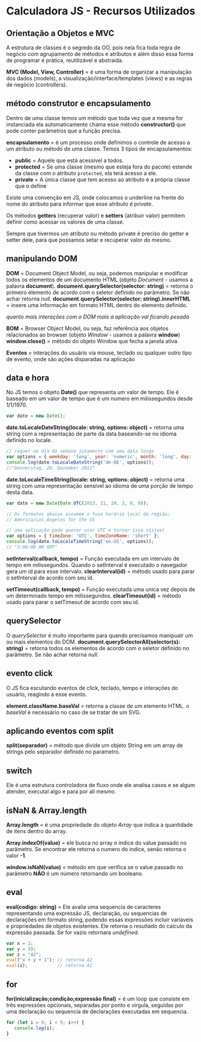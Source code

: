 
# Calculadora JS - Recursos Utilizados

## Orientação a Objetos e MVC
A estrutura de classes é o segredo da OO, pois nela fica toda regra de negócio com agrupamento de métodos e atributos e além disso essa forma de programar é prática, reutilizável e abstraída.

**MVC (Model, View, Controller)** = é uma forma de organizar a manipulação dos dados (models), a visualização/interface/templates (views) e as regras de negócio (controllers).

## método construtor e encapsulamento
Dentro de uma classe temos um método que toda vez que a mesma for instanciada ela automaticamente chama esse método **constructor()** que pode conter parâmetros que a função precisa.

**encapsulamento** = é um processo onde definimos o controle de acesso a um atributo ou método de uma classe. Temos 3 tipos de encapsulamentos:

 - **public**    = Aquele que está acessível a todos.
 - **protected** = Se uma classe (mesmo que esteja fora do pacote) estende da classe com o atributo `protected`, ela terá acesso a ele.
 - **private**   = A única classe que tem acesso ao atributo é a própria classe que o define

Existe uma convenção em JS, onde colocamos o underline na frente do nome do atributo para informar que esse atributo é *private*.

Os métodos **getters** (recuperar valor) e **setters** (atribuir valor) permitem definir como acessar os valores de uma classe.

Sempre que tivermos um atributo ou método private é preciso do getter e setter dele, para que possamos setar e recuperar valor do mesmo.

## manipulando DOM
**DOM** = Document Object Model, ou seja, podemos manipular e modificar todos os elementos de um documento HTML (objeto *Document* - usamos a palavra **document**).
**document.querySelector(selector: string)** = retorna o primeiro elemento de acordo com o seletor definido no parâmetro. Se não achar retorna *null*.
**document.querySelector(selector: string).innerHTML** = insere uma informação em formato HTML dentro do elemento definido.

*quanto mais interações com o DOM mais a aplicação vai ficando pesada*

**BOM** = Browser Object Model, ou seja, faz referência aos objetos relacionados ao browser (objeto *Window* - usamos a palavra **window**)
**window.close()** = método do objeto Window que fecha a janela ativa.

**Eventos** = interações do usuário via mouse, teclado ou qualquer outro tipo de evento, onde são ações disparadas na aplicação

## data e hora
No JS temos o objeto **Date()** que representa um valor de tempo. Ele é baseado em um valor de tempo que é um numero em milissegundos desde 1/1/1970.

```js
var date = new Date();
```

**date.toLocaleDateString(locale: string, options: object)** = retorna uma string com a representação de parte da data baseando-se no idioma definido no locale.

```js
// requer um dia da semana jutamente com uma data longa
var options = { weekday: 'long', year: 'numeric', month: 'long', day: 'numeric' };
console.log(date.toLocaleDateString('de-DE', options));
//"Donnerstag, 20. Dezember 2012"
```

**date.toLocaleTimeString(locale: string, options: object)** = retorna uma string com uma representação sensível ao idioma de uma porção de tempo desta data.

```js
var date = new Date(Date.UTC(2012, 11, 20, 3, 0, 0));

// Os formatos abaixo assumem o fuso horário local da região;
// America/Los_Angeles for the US

// uma aplicação pode querer usar UTC e tornar isso visível
var options = { timeZone: 'UTC', timeZoneName: 'short' };
console.log(date.toLocaleTimeString('en-US', options));
// "3:00:00 AM GMT"
```

**setInterval(callback, tempo)** =  Função executada em um intervalo de tempo em milissegundos. Quando o setInterval é executado o navegador gera um id para esse intervalo.
**clearInterval(id)** = método usado para parar o setInterval de acordo com seu id.

**setTimeout(callback, tempo)** = Função executada uma unica vez depois de um determinado tempo em milissegundos.
**clearTimeout(id)** = método usado para parar o setTimeout de acordo com seu id.

## querySelector
O *querySelector* é muito importante para quando precisamos manipualr um ou mais elementos do DOM.
**document.querySelectorAll(selector(s): string)** = retorna todos os elementos de acordo com o seletor definido no parâmetro. Se não achar retorna *null*.

## evento click
O JS fica escutando eventos de click, teclado, tempo e interações do usuário, reagindo a esse evento.

**element.className.baseVal** = retorna a classe de um elemento HTML. o *baseVal* é necessário no caso de se tratar de um SVG.

## aplicando eventos com split
**split(separador)** = método que divide um objeto String em um array de strings pelo separador definido no parametro.

## switch
Ele é uma estrutura controladora de fluxo onde ele analisa casos e se algum atender, executal algo e para por ali mesmo.

## isNaN & Array.length
**Array.length** = é uma propriedade do objeto *Array* que indica a quantidade de itens dentro do array.

**Array.indexOf(value)** = ele busca no array o indice do value passado no parâmetro. Se encontrar ele retorna o numero do indice, senão retorna o valor **-1**.

**window.isNaN(value)** = método em que verifica se o value passado no parâmetro **NÃO** é um número retornando um booleano.

## eval
**eval(codigo: string)** = Ele avalia uma sequencia de caracteres representando uma expressão JS, declaração, ou sequencias de declarações em formato string, podendo essas expressões incluir variaveis e propriedades de objetos existentes. Ele retorna o resultado do calculo da expressão passada. Se for vazio retornara *undefined*.
```js
var x = 2;
var y = 39;
var z = "42";
eval("x + y + 1"); // retorna 42
eval(z);           // retorna 42
```

## for
**for(inicialização;condição;expressão final)** = é um loop que consiste em três expressões opcionais, separadas por ponto e virgula, seguidas por uma declaração ou sequencia de declarações executadas em sequencia.

```js
for (let i = 0; i < 9; i++) {
   console.log(i);
}
```

